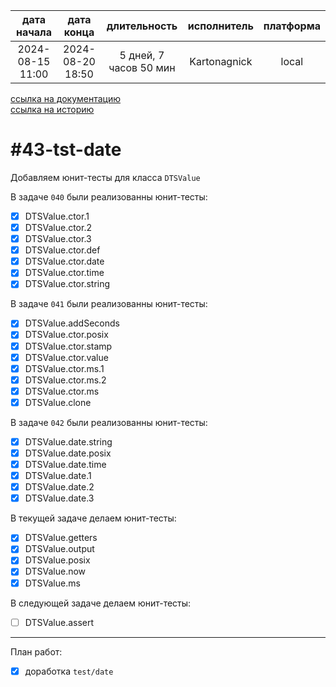 |   дата начала    |    дата конца    |      длительность      | исполнитель  | платформа |
|:----------------:|:----------------:|:----------------------:|:------------:|:---------:|
| 2024-08-15 11:00 | 2024-08-20 18:50 | 5 дней, 7 часов 50 мин | Kartonagnick |   local   |

[ссылка на документацию](../docs.md)  
[ссылка на историю](../history.md#-v043-tst)  

#43-tst-date
============
Добавляем юнит-тесты для класса `DTSValue`  

В задаче `040` были реализованны юнит-тесты:  
  - [x] DTSValue.ctor.1  
  - [x] DTSValue.ctor.2  
  - [x] DTSValue.ctor.3  
  - [x] DTSValue.ctor.def  
  - [x] DTSValue.ctor.date  
  - [x] DTSValue.ctor.time  
  - [x] DTSValue.ctor.string  

В задаче `041` были реализованны юнит-тесты:  
  - [x] DTSValue.addSeconds  
  - [x] DTSValue.ctor.posix  
  - [x] DTSValue.ctor.stamp  
  - [x] DTSValue.ctor.value  
  - [x] DTSValue.ctor.ms.1  
  - [x] DTSValue.ctor.ms.2  
  - [x] DTSValue.ctor.ms  
  - [x] DTSValue.clone  

В задаче `042` были реализованны юнит-тесты:  
  - [x] DTSValue.date.string  
  - [x] DTSValue.date.posix  
  - [x] DTSValue.date.time  
  - [x] DTSValue.date.1  
  - [x] DTSValue.date.2  
  - [x] DTSValue.date.3  

В текущей задаче делаем юнит-тесты:  
  - [x] DTSValue.getters  
  - [x] DTSValue.output  
  - [x] DTSValue.posix  
  - [x] DTSValue.now  
  - [x] DTSValue.ms  

В следующей задаче делаем юнит-тесты:  
  - [ ] DTSValue.assert  

--------------------------------------------------------------------------------

План работ:  
  - [x] доработка `test/date`  
